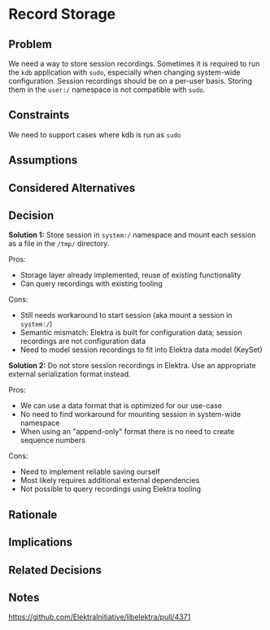 # Record Storage

## Problem

We need a way to store session recordings.
Sometimes it is required to run the `kdb` application with `sudo`, especially when changing system-wide configuration.
Session recordings should be on a per-user basis. Storing them in the `user:/` namespace is not compatible with `sudo`.

## Constraints

We need to support cases where kdb is run as `sudo`

## Assumptions

## Considered Alternatives

## Decision

**Solution 1:** Store session in `system:/` namespace and mount each session as a file in the `/tmp/` directory.

Pros:
 - Storage layer already implemented, reuse of existing functionality
 - Can query recordings with existing tooling

Cons: 
 - Still needs workaround to start session (aka mount a session in `system:/`)
 - Semantic mismatch: Elektra is built for configuration data; session recordings are not configuration data
 - Need to model session recordings to fit into Elektra data model (KeySet)


**Solution 2:** Do not store session recordings in Elektra. Use an appropriate external serialization format instead.

Pros:
 - We can use a data format that is optimized for our use-case
 - No need to find workaround for mounting session in system-wide namespace
 - When using an "append-only" format there is no need to create sequence numbers

Cons:
 - Need to implement reliable saving ourself
 - Most likely requires additional external dependencies
 - Not possible to query recordings using Elektra tooling

## Rationale

## Implications

## Related Decisions

## Notes

https://github.com/ElektraInitiative/libelektra/pull/4371
